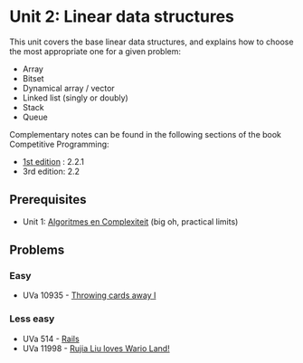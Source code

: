# Unit 2: Linear data structures
This unit covers the base linear data structures, and explains how to choose the most appropriate one for a given problem:
- Array
- Bitset
- Dynamical array / vector
- Linked list (singly or doubly)
- Stack
- Queue

Complementary notes can be found in the following sections of the book Competitive Programming:
- [1st edition](http://www.comp.nus.edu.sg/~stevenha/myteaching/competitive_programming/cp1.pdf)  : 2.2.1
- 3rd edition: 2.2

## Prerequisites
- Unit 1: [Algoritmes en Complexiteit](../01-complexity/README-nl.md) (big oh, practical limits)

## Problems

### Easy
- UVa 10935 - [Throwing cards away I](https://uva.onlinejudge.org/external/109/10935.pdf)

### Less easy
- UVa 514 - [Rails](https://uva.onlinejudge.org/external/5/514.pdf)
- UVa 11998 - [Rujia Liu loves Wario Land!](https://uva.onlinejudge.org/external/119/11998.pdf)
